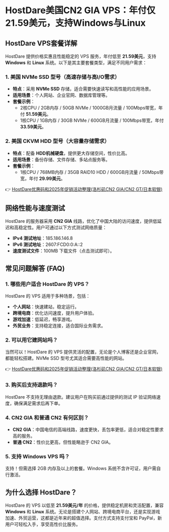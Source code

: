 # HostDare美国CN2 GIA VPS：年付仅21.59美元，支持Windows与Linux

## HostDare VPS套餐详解

HostDare 提供价格实惠且性能稳定的 VPS 服务，年付低至 **21.59美元**，支持 **Windows** 和 **Linux** 系统。以下是其主要套餐类型，满足不同用户需求：

### 1. 美国 NVMe SSD 型号（高速存储与高I/O需求）
- **特点**：采用 **NVMe SSD** 存储，适合需要快速读写和高性能的应用场景。
- **适用场景**：个人网站、企业官网、数据库管理等。
- **套餐示例**：
  - 2核CPU / 2GB内存 / 50GB NVMe / 1000GB月流量 / 100Mbps带宽，年付 **51.59美元**。
  - 1核CPU / 1GB内存 / 30GB NVMe / 600GB月流量 / 100Mbps带宽，年付 **33.59美元**。

### 2. 美国 CKVM HDD 型号（大容量存储需求）
- **特点**：配备 **HDD机械硬盘**，提供更大存储空间，性价比高。
- **适用场景**：备份存储、文件存储、多站点服务等。
- **套餐示例**：
  - 1核CPU / 768MB内存 / 35GB RAID10 HDD / 600GB月流量 / 50Mbps带宽，年付 **29.99美元**。

👉 [HostDare优惠码和2025年促销活动整理(洛杉矶CN2 GIA/CN2 GT/日本软银)](https://bit.ly/hostdare)

## 网络性能与速度测试
HostDare 的服务器采用 **CN2 GIA** 线路，优化了中国大陆的访问速度，提供低延迟和高稳定性。用户可通过以下方式测试网络质量：
- **IPv4 测试地址**：185.186.146.8
- **IPv6 测试地址**：2607:FCD0:0:A::2
- **速度测试文件**：100MB 下载文件（点击测试即可）。

## 常见问题解答 (FAQ)

### 1. 哪些用户适合 HostDare 的 VPS？
HostDare 的 VPS 适用于多种场景，包括：
- **个人网站**：快速建站，稳定运行。
- **跨境电商**：优化访问速度，提升用户体验。
- **游戏加速**：低延迟，畅享游戏。
- **外贸业务**：支持稳定连接，适合国际业务需求。

### 2. 可以用它建网站吗？
当然可以！HostDare 的 VPS 提供灵活的配置，无论是个人博客还是企业官网，都能轻松搭建。NVMe SSD 型号尤其适合需要高性能的网站。

👉 [HostDare优惠码和2025年促销活动整理(洛杉矶CN2 GIA/CN2 GT/日本软银)](https://bit.ly/hostdare)

### 3. 购买后支持退款吗？
HostDare 不支持无理由退款。建议用户在购买前通过提供的测试 IP 验证网络速度，确保满足需求后再下单。

### 4. CN2 GIA 和普通 CN2 有何区别？
- **CN2 GIA**：中国电信的高端线路，速度更快，丢包率更低，适合对稳定性要求高的服务。
- **普通 CN2**：性价比更高，但性能略逊于 CN2 GIA。

### 5. 支持 Windows VPS 吗？
支持！但需选择 2GB 内存及以上的套餐。Windows 系统不含许可证，用户需自行激活。

## 为什么选择 HostDare？
HostDare 的 VPS 以低至 **21.59美元/年** 的价格，提供稳定机房和灵活配置，兼容 **Windows** 和 **Linux** 系统。无论是搭建个人网站、跨境电商平台，还是实现游戏加速、外贸运营，这都是近年来的超值选择。支付方式支持支付宝和 PayPal，新用户可轻松入手，享受高性价比服务。